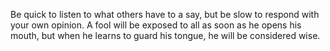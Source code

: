 Be quick to listen to what others have to a say, but be slow to respond with your own opinion. A fool will be exposed to all as soon as he opens his mouth, but when he learns to guard his tongue, he will be considered wise. 
